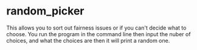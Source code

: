 # random_picker

This allows you to sort out fairness issues or if you can't decide what to choose. You run the program in the command line then input the nuber of choices,
and what the choices are then it will print a random one.

